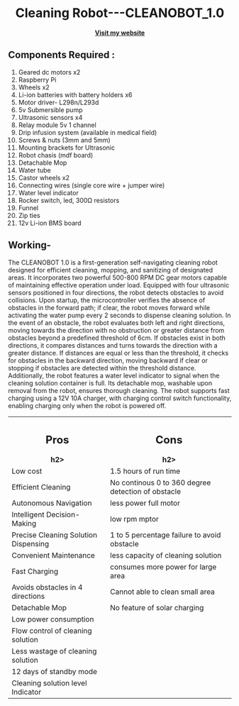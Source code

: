 <div align="center">
  <h1>Cleaning Robot---CLEANOBOT_1.0</h1>
  <a href="https://sites.google.com/view/rhythmshah/cleanobot-1-0"><b>Visit my website</b></a>
</div>


## **Components Required :**

1. Geared dc motors x2
2. Raspberry Pi
3. Wheels x2
4. Li-ion batteries with battery holders x6
5. Motor driver- L298n/L293d
6. 5v Submersible pump
7. Ultrasonic sensors x4
8. Relay module 5v 1 channel
9. Drip infusion system (available in medical field)
10. Screws & nuts (3mm and 5mm)
11. Mounting brackets for Ultrasonic
12. Robot chasis (mdf board)
13. Detachable Мор
14. Water tube
15. Castor wheels x2
16. Connecting wires (single core wire + jumper wire)
17. Water level indicator
18. Rocker switch, led, 300Ω resistors
19. Funnel
20. Zip ties
21. 12v Li-ion BMS board

## **Working-**

The CLEANOBOT 1.0 is a first-generation self-navigating cleaning robot designed for efficient cleaning, mopping, and sanitizing of designated areas. It incorporates two powerful 500-800 RPM DC gear motors capable of maintaining effective operation under load. Equipped with four ultrasonic sensors positioned in four directions, the robot detects obstacles to avoid collisions. Upon startup, the microcontroller verifies the absence of obstacles in the forward path; if clear, the robot moves forward while activating the water pump every 2 seconds to dispense cleaning solution. In the event of an obstacle, the robot evaluates both left and right directions, moving towards the direction with no obstruction or greater distance from obstacles beyond a predefined threshold of 6cm. If obstacles exist in both directions, it compares distances and turns towards the direction with a greater distance. If distances are equal or less than the threshold, it checks for obstacles in the backward direction, moving backward if clear or stopping if obstacles are detected within the threshold distance. Additionally, the robot features a water level indicator to signal when the cleaning solution container is full. Its detachable mop, washable upon removal from the robot, ensures thorough cleaning. The robot supports fast charging using a 12V 10A charger, with charging control switch functionality, enabling charging only when the robot is powered off. 



<table align="center">
  <tr>
    <th><h2><b>Pros</b></h2>h2></th>
    <th><h2><b>Cons</b></h2>h2></th>
  </tr>
  <tr>
    <td>Low cost</td>
    <td>1.5 hours of run time</td>
  </tr>
  <tr>
    <td>Efficient Cleaning</td>
    <td>No continous 0 to 360 degree detection of obstacle</td>
  </tr>
  <tr>
    <td>Autonomous Navigation</td>
    <td>less power full motor</td>
  </tr>
  <tr>
    <td>Intelligent Decision-Making</td>
    <td>low rpm mptor</td>
  </tr>
  <tr>
    <td>Precise Cleaning Solution Dispensing</td>
    <td>1 to 5  percentage failure to avoid obstacle</td>
  </tr>
  <tr>
    <td>Convenient Maintenance</td>
    <td>less capacity of cleaning solution</td>
  </tr>
  <tr>
    <td>Fast Charging</td>
    <td>consumes more power for large area</td>
  </tr>
  <tr>
    <td>Avoids obstacles in 4 directions</td>
    <td>Cannot able to clean small area</td>
  </tr>
  <tr>
    <td>Detachable Mop</td>
    <td>No feature of solar charging</td>
  </tr>
  <tr>
    <td>Low power consumption</td>
  </tr>
   <td>Flow control of cleaning solution</td>
  </tr>
  <tr>
    <td>Less wastage of cleaning solution</td>
  </tr>
  <tr>
    <td>12 days of standby mode</td>
  </tr>
  <tr>
    <td>Cleaning solution level Indicator</td>
  </tr>
</table>
